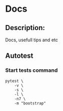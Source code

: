 # Docs

## Description:

Docs, usefull tips and etc

## Autotest

### Start tests command
```
pytest \
    -v \
    -s \
    -l \
    -n7 \
    -m "bootstrap"
```
